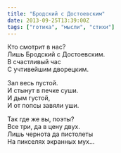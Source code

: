 ```yaml
---
title: "Бродский с Достоевским"
date: 2013-09-25T13:39:00Z
tags: ["готика", "мысли", "стихи"]
---
```


Кто смотрит в нас?  
Лишь Бродский с Достоевским.  
В счастливый час  
С учтивейшим дворецким.

Зал весь пустой.  
И стынут в печке суши.  
И дым густой,  
И от попсы завяли уши.

Так где же вы, поэты?  
Все три, да в цену двух.  
Лишь чернота да пистолеты  
На пикселях экранных мух…  
